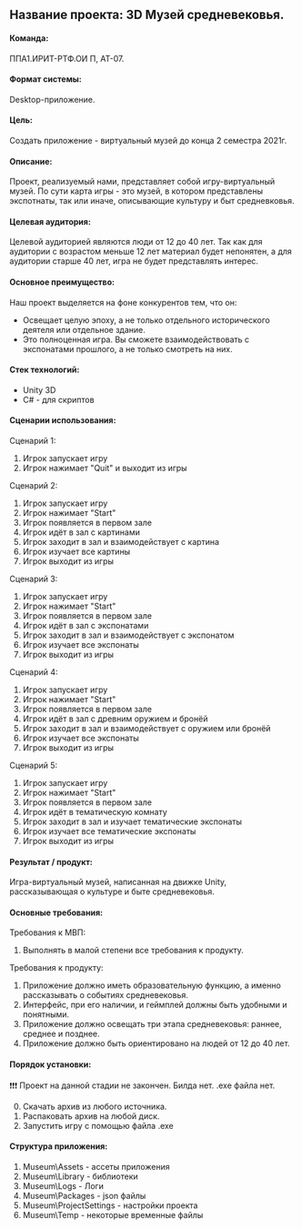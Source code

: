 ## Название проекта: 3D Музей средневековья.

#### Команда:
ППA1.ИРИТ-РТФ.ОИ П, АТ-07.

#### Формат системы:
Desktop-приложение.

#### Цель: 
Создать приложение - виртуальный музей до конца 2 семестра 2021г.

#### Описание: 
Проект, реализуемый нами, представляет собой игру-виртуальный музей. По сути карта игры - это музей, в котором представлены экспотнаты, так или иначе, описывающие культуру и быт средневковья.

#### Целевая аудитория: 
Целевой аудиторией являются люди от 12 до 40 лет. Так как для аудитории с возрастом меньше 12 лет материал будет непонятен, а для аудитории старше 40 лет, игра не будет представлять интерес.

#### Основное преимущество:
Наш проект выделяется на фоне конкурентов тем, что он:
*	Освещает целую эпоху, а не только отдельного исторического деятеля или отдельное здание.
*	Это полноценная игра. Вы сможете взаимодействовать с экспонатами прошлого, а не только смотреть на них.

#### Стек технологий:
* Unity 3D
* C# - для скриптов

#### Сценарии использования: 
Сценарий 1:
1. Игрок запускает игру
2. Игрок нажимает "Quit" и выходит из игры

Сценарий 2:
1. Игрок запускает игру
2. Игрок нажимает "Start"
3. Игрок появляется в первом зале
4. Игрок идёт в зал с картинами
5. Игрок заходит в зал и взаимодействует с картина
6. Игрок изучает все картины
7. Игрок выходит из игры

Сценарий 3:
1. Игрок запускает игру
2. Игрок нажимает "Start"
3. Игрок появляется в первом зале
4. Игрок идёт в зал с экспонатами
5. Игрок заходит в зал и взаимодействует с экспонатом
6. Игрок изучает все экспонаты
7. Игрок выходит из игры

Сценарий 4:
1. Игрок запускает игру
2. Игрок нажимает "Start"
3. Игрок появляется в первом зале
4. Игрок идёт в зал с древним оружием и бронёй
5. Игрок заходит в зал и взаимодействует с оружием или бронёй
6. Игрок изучает все экспонаты
7. Игрок выходит из игры

Сценарий 5:
1. Игрок запускает игру
2. Игрок нажимает "Start"
3. Игрок появляется в первом зале
4. Игрок идёт в тематическую комнату
5. Игрок заходит в зал и изучает тематические экспонаты
6. Игрок изучает все тематические экспонаты
7. Игрок выходит из игры

####  Результат / продукт:
Игра-виртуальный музей, написанная на движке Unity, рассказывающая о культуре и быте средневековья.

#### Основные требования:
Требования к МВП:
1) Выполнять в малой степени все требования к продукту.

Требования к продукту:
1) Приложение должно иметь образовательную функцию, а именно рассказывать о событиях средневековья.
2) Интерфейс, при его наличии, и геймплей должны быть удобными и понятными.
3) Приложение должно освещать три этапа средневековья: раннее, среднее и позднее.
4) Приложение должно быть ориентировано на людей от 12 до 40 лет.

#### Порядок установки:

:heavy_exclamation_mark::heavy_exclamation_mark::heavy_exclamation_mark: Проект на данной стадии не закончен. Билда нет. .exe файла нет.

0. Скачать архив из любого источника.
1. Распаковать архив на любой диск.
2. Запустить игру с помощью файла .exe

#### Структура приложения:
1. Museum\Assets - ассеты приложения
2. Museum\Library - библиотеки
3. Museum\Logs - Логи
4. Museum\Packages - json файлы
5. Museum\ProjectSettings - настройки проекта
6. Museum\Temp - некоторые временные файлы

